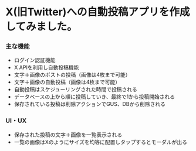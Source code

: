 # X(旧Twitter)への自動投稿アプリを作成してみました。



<h3>
  主な機能
</h3>

<ul>
  <li>
    ログイン認証機能
  </li>
  <li>
    X APIを利用し自動投稿機能
  </li>
  
  <li>
    文字＋画像のポストの投稿（画像は4枚まで可能）
  </li>
  <li>
    文字＋画像の自動投稿（画像は4枚まで可能）
  </li>
  <li>
    自動投稿はスケジューリングされた時間で投稿される
  </li>
  <li>
    データベースの上から順に投稿していき、最終で1から投稿開始される
  </li>
  <li>
    保存されている投稿は削除アクションでGUS、DBから削除される
  </li>
</ul>

<h3>UI・UX</h3>

<ul>
  <li>
    保存された投稿の文字＋画像を一覧表示される
  </li>
  <li>
   一覧の画像はXのようにサイズを均等に配置しタップするとモーダルが出る
  </li>

</ul>
